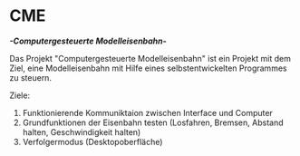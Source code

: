 CME
===
***-Computergesteuerte Modelleisenbahn-***




Das Projekt "Computergesteuerte Modelleisenbahn" ist ein Projekt mit dem Ziel, eine Modelleisenbahn mit Hilfe eines selbstentwickelten Programmes zu steuern.

Ziele:

1. Funktionierende Kommuniktaion zwischen Interface und Computer
2. Grundfunktionen der Eisenbahn testen
   (Losfahren, Bremsen, Abstand halten, Geschwindigkeit halten)
3. Verfolgermodus (Desktopoberfläche)
